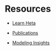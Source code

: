 # Resources

- [Learn Heta](/resources/learn-heta)

- [Publications](/resources/publications)

- [Modeling Insights](/resources/modeling-insights)
